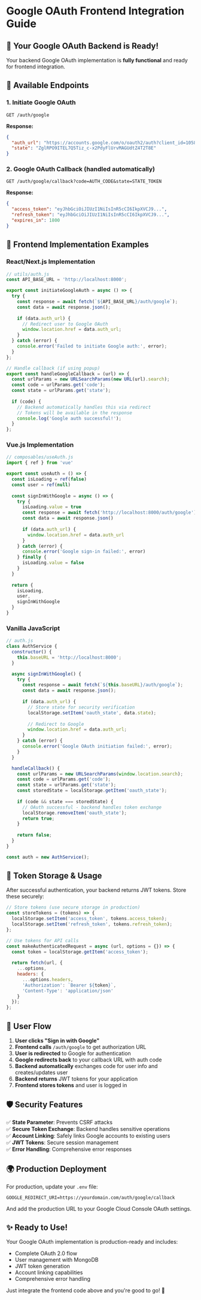 # Google OAuth Frontend Integration Guide

## 🎉 Your Google OAuth Backend is Ready!

Your backend Google OAuth implementation is **fully functional** and ready for frontend integration.

## 📡 Available Endpoints

### 1. Initiate Google OAuth
```http
GET /auth/google
```

**Response:**
```json
{
  "auth_url": "https://accounts.google.com/o/oauth2/auth?client_id=105807104870-a3v9b5780csvldg0574peo9u9elhqp4s.apps.googleusercontent.com&redirect_uri=http%3A//localhost%3A8000/auth/google/callback&scope=openid+email+profile&response_type=code&access_type=offline&state=ZglRPO9ITEL7Q5Tiz_c-x2PdyFlUrvMAGUdtZ4T2T8E",
  "state": "ZglRPO9ITEL7Q5Tiz_c-x2PdyFlUrvMAGUdtZ4T2T8E"
}
```

### 2. Google OAuth Callback (handled automatically)
```http
GET /auth/google/callback?code=AUTH_CODE&state=STATE_TOKEN
```

**Response:**
```json
{
  "access_token": "eyJhbGciOiJIUzI1NiIsInR5cCI6IkpXVCJ9...",
  "refresh_token": "eyJhbGciOiJIUzI1NiIsInR5cCI6IkpXVCJ9...",
  "expires_in": 1800
}
```

## 🚀 Frontend Implementation Examples

### React/Next.js Implementation

```javascript
// utils/auth.js
const API_BASE_URL = 'http://localhost:8000';

export const initiateGoogleAuth = async () => {
  try {
    const response = await fetch(`${API_BASE_URL}/auth/google`);
    const data = await response.json();
    
    if (data.auth_url) {
      // Redirect user to Google OAuth
      window.location.href = data.auth_url;
    }
  } catch (error) {
    console.error('Failed to initiate Google auth:', error);
  }
};

// Handle callback (if using popup)
export const handleGoogleCallback = (url) => {
  const urlParams = new URLSearchParams(new URL(url).search);
  const code = urlParams.get('code');
  const state = urlParams.get('state');
  
  if (code) {
    // Backend automatically handles this via redirect
    // Tokens will be available in the response
    console.log('Google auth successful!');
  }
};
```

### Vue.js Implementation

```javascript
// composables/useAuth.js
import { ref } from 'vue'

export const useAuth = () => {
  const isLoading = ref(false)
  const user = ref(null)
  
  const signInWithGoogle = async () => {
    try {
      isLoading.value = true
      const response = await fetch('http://localhost:8000/auth/google')
      const data = await response.json()
      
      if (data.auth_url) {
        window.location.href = data.auth_url
      }
    } catch (error) {
      console.error('Google sign-in failed:', error)
    } finally {
      isLoading.value = false
    }
  }
  
  return {
    isLoading,
    user,
    signInWithGoogle
  }
}
```

### Vanilla JavaScript

```javascript
// auth.js
class AuthService {
  constructor() {
    this.baseURL = 'http://localhost:8000';
  }

  async signInWithGoogle() {
    try {
      const response = await fetch(`${this.baseURL}/auth/google`);
      const data = await response.json();
      
      if (data.auth_url) {
        // Store state for security verification
        localStorage.setItem('oauth_state', data.state);
        
        // Redirect to Google
        window.location.href = data.auth_url;
      }
    } catch (error) {
      console.error('Google OAuth initiation failed:', error);
    }
  }

  handleCallback() {
    const urlParams = new URLSearchParams(window.location.search);
    const code = urlParams.get('code');
    const state = urlParams.get('state');
    const storedState = localStorage.getItem('oauth_state');
    
    if (code && state === storedState) {
      // OAuth successful - backend handles token exchange
      localStorage.removeItem('oauth_state');
      return true;
    }
    
    return false;
  }
}

const auth = new AuthService();
```

## 🔐 Token Storage & Usage

After successful authentication, your backend returns JWT tokens. Store these securely:

```javascript
// Store tokens (use secure storage in production)
const storeTokens = (tokens) => {
  localStorage.setItem('access_token', tokens.access_token);
  localStorage.setItem('refresh_token', tokens.refresh_token);
};

// Use tokens for API calls
const makeAuthenticatedRequest = async (url, options = {}) => {
  const token = localStorage.getItem('access_token');
  
  return fetch(url, {
    ...options,
    headers: {
      ...options.headers,
      'Authorization': `Bearer ${token}`,
      'Content-Type': 'application/json'
    }
  });
};
```

## 🎯 User Flow

1. **User clicks "Sign in with Google"**
2. **Frontend calls** `/auth/google` to get authorization URL
3. **User is redirected** to Google for authentication
4. **Google redirects back** to your callback URL with auth code
5. **Backend automatically** exchanges code for user info and creates/updates user
6. **Backend returns** JWT tokens for your application
7. **Frontend stores tokens** and user is logged in

## 🛡️ Security Features

✅ **State Parameter**: Prevents CSRF attacks  
✅ **Secure Token Exchange**: Backend handles sensitive operations  
✅ **Account Linking**: Safely links Google accounts to existing users  
✅ **JWT Tokens**: Secure session management  
✅ **Error Handling**: Comprehensive error responses  

## 🌍 Production Deployment

For production, update your `.env` file:

```env
GOOGLE_REDIRECT_URI=https://yourdomain.com/auth/google/callback
```

And add the production URL to your Google Cloud Console OAuth settings.

## ✨ Ready to Use!

Your Google OAuth implementation is production-ready and includes:
- Complete OAuth 2.0 flow
- User management with MongoDB
- JWT token generation
- Account linking capabilities
- Comprehensive error handling

Just integrate the frontend code above and you're good to go! 🚀